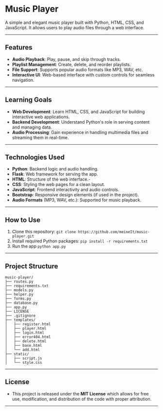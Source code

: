 # Music Player

A simple and elegant music player built with Python, HTML, CSS, and JavaScript. It allows users to play audio files through a web interface.

---

## Features

- **Audio Playback**: Play, pause, and skip through tracks.
- **Playlist Management**: Create, delete, and reorder playlists.
- **File Support**: Supports popular audio formats like MP3, WAV, etc.
- **Interactive UI**: Web-based interface with custom controls for seamless navigation.

---

## Learning Goals
- **Web Development**: Learn HTML, CSS, and JavaScript for building interactive web applications.
- **Backend Development**: Understand Python's role in serving content and managing data.
- **Audio Processing**: Gain experience in handling multimedia files and streaming them in real-time.

---

## Technologies Used
- **Python**: Backend logic and audio handling.
- **Flask**: Web framework for serving the app.
- **HTML**: Structure of the web interface.-
- **CSS**: Styling the web pages for a clean layout.
- **JavaScript**: Frontend interactivity and audio controls.
- **Bootstrap**: Responsive design elements (if used in the project).
- **Audio Formats** (MP3, WAV, etc.): Supported for music playback.
---

## How to Use

1. Clone this repository:
    `git clone https://github.com/meineIt/music-player.git`
2. Install required Python packages:
    `pip install -r requirements.txt`
3. Run the app
    `python app.py`

---

## Project Structure

```
music-player/
├── routes.py         
├── requirements.txt
├── models.py
├── helper.py
├── forms.py
├── database.py
├── app.py
├── LICENSE
├── .gitignore          
├── templates/               
│   ├── register.html 
│   ├── player.html
│   ├── login.html
│   ├── error404.html
│   ├── delete.html
│   ├── base.html
│   └── add.html  
├── static/         
│   ├── script.js        
│   └── style.css 
```

---

## License

- This project is released under the **MIT License** which allows for free use, modification, and distribution of the code with proper attribution.

---